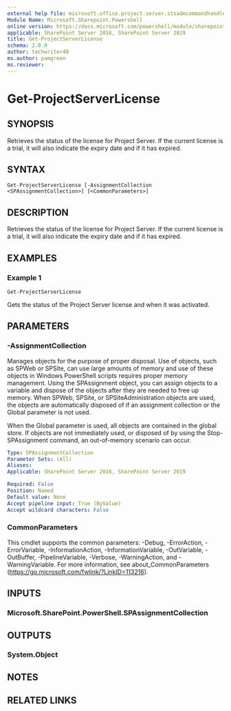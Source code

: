 ```yaml
---
external help file: microsoft.office.project.server.stsadmcommandhandler.dll-help.xml
Module Name: Microsoft.Sharepoint.Powershell
online version: https://docs.microsoft.com/powershell/module/sharepoint-server/get-projectserverlicense
applicable: SharePoint Server 2016, SharePoint Server 2019
title: Get-ProjectServerLicense
schema: 2.0.0
author: techwriter40
ms.author: pamgreen
ms.reviewer:
---
```


# Get-ProjectServerLicense

## SYNOPSIS
Retrieves the status of the license for Project Server. If the current license is a trial, it will also indicate the expiry date and if it has expired.

## SYNTAX

```
Get-ProjectServerLicense [-AssignmentCollection <SPAssignmentCollection>] [<CommonParameters>]
```

## DESCRIPTION
Retrieves the status of the license for Project Server. If the current license is a trial, it will also indicate the expiry date and if it has expired.

## EXAMPLES

### Example 1 
```
Get-ProjectServerLicense
```

Gets the status of the Project Server license and when it was activated.

## PARAMETERS

### -AssignmentCollection
Manages objects for the purpose of proper disposal. Use of objects, such as SPWeb or SPSite, can use large amounts of memory and use of these objects in Windows PowerShell scripts requires proper memory management. Using the SPAssignment object, you can assign objects to a variable and dispose of the
objects after they are needed to free up memory. When SPWeb, SPSite, or SPSiteAdministration objects are used, the objects are automatically disposed of if an assignment collection or the Global parameter is not used.

When the Global parameter is used, all objects are contained in the global store. If objects are not immediately used, or disposed of by using the Stop-SPAssignment command, an out-of-memory scenario can occur.
```yaml
Type: SPAssignmentCollection
Parameter Sets: (All)
Aliases: 
Applicable: SharePoint Server 2016, SharePoint Server 2019

Required: False
Position: Named
Default value: None
Accept pipeline input: True (ByValue)
Accept wildcard characters: False
```

### CommonParameters
This cmdlet supports the common parameters: -Debug, -ErrorAction, -ErrorVariable, -InformationAction, -InformationVariable, -OutVariable, -OutBuffer, -PipelineVariable, -Verbose, -WarningAction, and -WarningVariable. For more information, see about_CommonParameters (https://go.microsoft.com/fwlink/?LinkID=113216).

## INPUTS

### Microsoft.SharePoint.PowerShell.SPAssignmentCollection

## OUTPUTS

### System.Object

## NOTES

## RELATED LINKS

